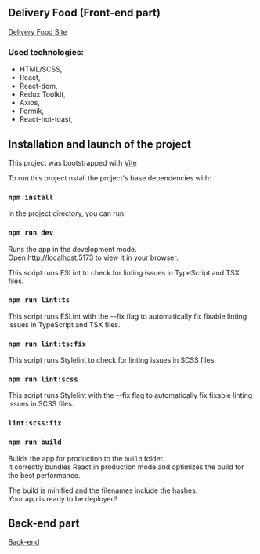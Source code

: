 ## Delivery Food (Front-end part)

[Delivery Food Site](https://req-food-delivery.netlify.app/)

### Used technologies:

- HTML/SCSS,
- React,
- React-dom,
- Redux Toolkit,
- Axios,
- Formik,
- React-hot-toast,

## Installation and launch of the project

This project was bootstrapped with [Vite](https://vitejs.dev/guide/)

To run this project nstall the project's base dependencies with:

### `npm install`

In the project directory, you can run:

### `npm run dev`

Runs the app in the development mode.\
Open [http://localhost:5173](http://localhost:5173) to view it in your browser.

This script runs ESLint to check for linting issues in TypeScript and TSX files.
### `npm run lint:ts` 

This script runs ESLint with the --fix flag to automatically fix fixable linting issues in TypeScript and TSX files.
### `npm run lint:ts:fix` 

This script runs Stylelint to check for linting issues in SCSS files.
### `npm run lint:scss` 

This script runs Stylelint with the --fix flag to automatically fix fixable linting issues in SCSS files.
### `lint:scss:fix` 

### `npm run build`
Builds the app for production to the `build` folder.\
It correctly bundles React in production mode and optimizes the build for the best performance.

The build is minified and the filenames include the hashes.\
Your app is ready to be deployed!

## Back-end part

[Back-end](https://github.com/Reqvite/delivery-api)
